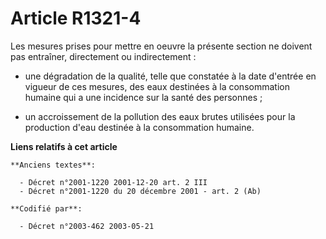 # Article R1321-4

Les mesures prises pour mettre en oeuvre la présente section ne doivent pas entraîner, directement ou indirectement :

- une dégradation de la qualité, telle que constatée à la date d'entrée en vigueur de ces mesures, des eaux destinées à la
consommation humaine qui a une incidence sur la santé des personnes ;

- un accroissement de la pollution des eaux brutes utilisées pour la production d'eau destinée à la consommation humaine.

**Liens relatifs à cet article**

	**Anciens textes**:

	  - Décret n°2001-1220 2001-12-20 art. 2 III
	  - Décret n°2001-1220 du 20 décembre 2001 - art. 2 (Ab)

	**Codifié par**:

	  - Décret n°2003-462 2003-05-21

